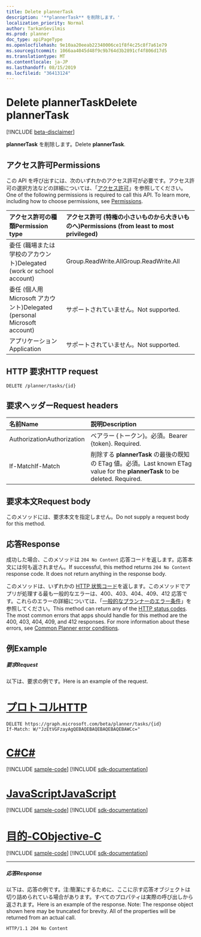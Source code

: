 ```yaml
---
title: Delete plannerTask
description: '**plannerTask** を削除します。'
localization_priority: Normal
author: TarkanSevilmis
ms.prod: planner
doc_type: apiPageType
ms.openlocfilehash: 9e10aa20eeab22340006ce1f8f4c25c8f7a61e79
ms.sourcegitcommit: 1066aa4045d48f9c9b764d3b2891cf4f806d17d5
ms.translationtype: MT
ms.contentlocale: ja-JP
ms.lasthandoff: 08/15/2019
ms.locfileid: "36413124"
---
```

# <a name="delete-plannertask"></a><span data-ttu-id="562ae-103">Delete plannerTask</span><span class="sxs-lookup"><span data-stu-id="562ae-103">Delete plannerTask</span></span>

[!INCLUDE [beta-disclaimer](../../includes/beta-disclaimer.md)]

<span data-ttu-id="562ae-104">**plannerTask** を削除します。</span><span class="sxs-lookup"><span data-stu-id="562ae-104">Delete **plannerTask**.</span></span>
## <a name="permissions"></a><span data-ttu-id="562ae-105">アクセス許可</span><span class="sxs-lookup"><span data-stu-id="562ae-105">Permissions</span></span>
<span data-ttu-id="562ae-p101">この API を呼び出すには、次のいずれかのアクセス許可が必要です。アクセス許可の選択方法などの詳細については、「[アクセス許可](/graph/permissions-reference)」を参照してください。</span><span class="sxs-lookup"><span data-stu-id="562ae-p101">One of the following permissions is required to call this API. To learn more, including how to choose permissions, see [Permissions](/graph/permissions-reference).</span></span>

|<span data-ttu-id="562ae-108">アクセス許可の種類</span><span class="sxs-lookup"><span data-stu-id="562ae-108">Permission type</span></span>      | <span data-ttu-id="562ae-109">アクセス許可 (特権の小さいものから大きいものへ)</span><span class="sxs-lookup"><span data-stu-id="562ae-109">Permissions (from least to most privileged)</span></span>              |
|:--------------------|:---------------------------------------------------------|
|<span data-ttu-id="562ae-110">委任 (職場または学校のアカウント)</span><span class="sxs-lookup"><span data-stu-id="562ae-110">Delegated (work or school account)</span></span> | <span data-ttu-id="562ae-111">Group.ReadWrite.All</span><span class="sxs-lookup"><span data-stu-id="562ae-111">Group.ReadWrite.All</span></span>    |
|<span data-ttu-id="562ae-112">委任 (個人用 Microsoft アカウント)</span><span class="sxs-lookup"><span data-stu-id="562ae-112">Delegated (personal Microsoft account)</span></span> | <span data-ttu-id="562ae-113">サポートされていません。</span><span class="sxs-lookup"><span data-stu-id="562ae-113">Not supported.</span></span>    |
|<span data-ttu-id="562ae-114">アプリケーション</span><span class="sxs-lookup"><span data-stu-id="562ae-114">Application</span></span> | <span data-ttu-id="562ae-115">サポートされていません。</span><span class="sxs-lookup"><span data-stu-id="562ae-115">Not supported.</span></span> |

## <a name="http-request"></a><span data-ttu-id="562ae-116">HTTP 要求</span><span class="sxs-lookup"><span data-stu-id="562ae-116">HTTP request</span></span>
<!-- { "blockType": "ignored" } -->
```http
DELETE /planner/tasks/{id}
```
## <a name="request-headers"></a><span data-ttu-id="562ae-117">要求ヘッダー</span><span class="sxs-lookup"><span data-stu-id="562ae-117">Request headers</span></span>
| <span data-ttu-id="562ae-118">名前</span><span class="sxs-lookup"><span data-stu-id="562ae-118">Name</span></span>       | <span data-ttu-id="562ae-119">説明</span><span class="sxs-lookup"><span data-stu-id="562ae-119">Description</span></span>|
|:---------------|:----------|
| <span data-ttu-id="562ae-120">Authorization</span><span class="sxs-lookup"><span data-stu-id="562ae-120">Authorization</span></span>  | <span data-ttu-id="562ae-p102">ベアラー {トークン}。必須。</span><span class="sxs-lookup"><span data-stu-id="562ae-p102">Bearer {token}. Required.</span></span> |
| <span data-ttu-id="562ae-123">If-Match</span><span class="sxs-lookup"><span data-stu-id="562ae-123">If-Match</span></span>  | <span data-ttu-id="562ae-p103">削除する **plannerTask** の最後の既知の ETag 値。必須。</span><span class="sxs-lookup"><span data-stu-id="562ae-p103">Last known ETag value for the **plannerTask** to be deleted. Required.</span></span>|

## <a name="request-body"></a><span data-ttu-id="562ae-126">要求本文</span><span class="sxs-lookup"><span data-stu-id="562ae-126">Request body</span></span>
<span data-ttu-id="562ae-127">このメソッドには、要求本文を指定しません。</span><span class="sxs-lookup"><span data-stu-id="562ae-127">Do not supply a request body for this method.</span></span>

## <a name="response"></a><span data-ttu-id="562ae-128">応答</span><span class="sxs-lookup"><span data-stu-id="562ae-128">Response</span></span>

<span data-ttu-id="562ae-p104">成功した場合、このメソッドは `204 No Content` 応答コードを返します。応答本文には何も返されません。</span><span class="sxs-lookup"><span data-stu-id="562ae-p104">If successful, this method returns `204 No Content` response code. It does not return anything in the response body.</span></span>

<span data-ttu-id="562ae-p105">このメソッドは、いずれかの [HTTP 状態コード](/graph/errors)を返します。このメソッドでアプリが処理する最も一般的なエラーは、400、403、404、409、412 応答です。これらのエラーの詳細については、「[一般的なプランナーのエラー条件](../resources/planner-overview.md#common-planner-error-conditions)」を参照してください。</span><span class="sxs-lookup"><span data-stu-id="562ae-p105">This method can return any of the [HTTP status codes](/graph/errors). The most common errors that apps should handle for this method are the 400, 403, 404, 409, and 412 responses. For more information about these errors, see [Common Planner error conditions](../resources/planner-overview.md#common-planner-error-conditions).</span></span>

## <a name="example"></a><span data-ttu-id="562ae-134">例</span><span class="sxs-lookup"><span data-stu-id="562ae-134">Example</span></span>
##### <a name="request"></a><span data-ttu-id="562ae-135">要求</span><span class="sxs-lookup"><span data-stu-id="562ae-135">Request</span></span>
<span data-ttu-id="562ae-136">以下は、要求の例です。</span><span class="sxs-lookup"><span data-stu-id="562ae-136">Here is an example of the request.</span></span>

# <a name="httptabhttp"></a>[<span data-ttu-id="562ae-137">プロトコル</span><span class="sxs-lookup"><span data-stu-id="562ae-137">HTTP</span></span>](#tab/http)
<!-- {
  "blockType": "request",
  "name": "delete_plannertask"
}-->
```http
DELETE https://graph.microsoft.com/beta/planner/tasks/{id}
If-Match: W/"JzEtVGFzayAgQEBAQEBAQEBAQEBAQEBAWCc="
```
# <a name="ctabcsharp"></a>[<span data-ttu-id="562ae-138">C#</span><span class="sxs-lookup"><span data-stu-id="562ae-138">C#</span></span>](#tab/csharp)
[!INCLUDE [sample-code](../includes/snippets/csharp/delete-plannertask-csharp-snippets.md)]
[!INCLUDE [sdk-documentation](../includes/snippets/snippets-sdk-documentation-link.md)]

# <a name="javascripttabjavascript"></a>[<span data-ttu-id="562ae-139">JavaScript</span><span class="sxs-lookup"><span data-stu-id="562ae-139">JavaScript</span></span>](#tab/javascript)
[!INCLUDE [sample-code](../includes/snippets/javascript/delete-plannertask-javascript-snippets.md)]
[!INCLUDE [sdk-documentation](../includes/snippets/snippets-sdk-documentation-link.md)]

# <a name="objective-ctabobjc"></a>[<span data-ttu-id="562ae-140">目的-C</span><span class="sxs-lookup"><span data-stu-id="562ae-140">Objective-C</span></span>](#tab/objc)
[!INCLUDE [sample-code](../includes/snippets/objc/delete-plannertask-objc-snippets.md)]
[!INCLUDE [sdk-documentation](../includes/snippets/snippets-sdk-documentation-link.md)]

---

##### <a name="response"></a><span data-ttu-id="562ae-141">応答</span><span class="sxs-lookup"><span data-stu-id="562ae-141">Response</span></span>
<span data-ttu-id="562ae-p106">以下は、応答の例です。注:簡潔にするために、ここに示す応答オブジェクトは切り詰められている場合があります。すべてのプロパティは実際の呼び出しから返されます。</span><span class="sxs-lookup"><span data-stu-id="562ae-p106">Here is an example of the response. Note: The response object shown here may be truncated for brevity. All of the properties will be returned from an actual call.</span></span>
<!-- {
  "blockType": "response",
  "truncated": true
} -->
```http
HTTP/1.1 204 No Content
```

<!-- uuid: 8fcb5dbc-d5aa-4681-8e31-b001d5168d79
2015-10-25 14:57:30 UTC -->
<!--
{
  "type": "#page.annotation",
  "description": "Delete plannerTask",
  "keywords": "",
  "section": "documentation",
  "tocPath": "",
  "suppressions": [
  ]
}
-->
